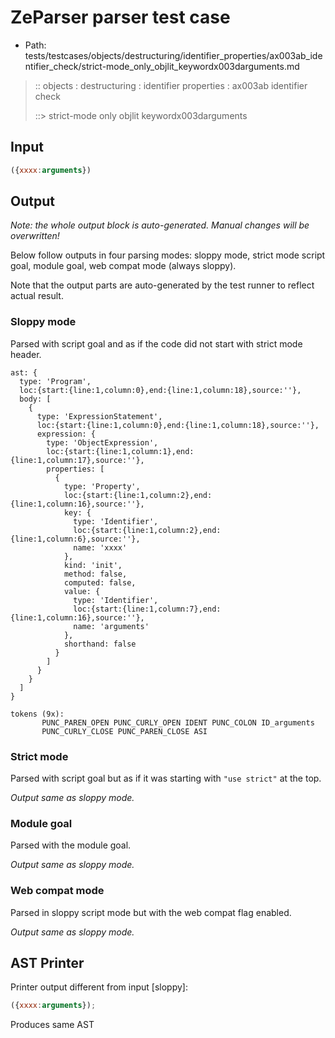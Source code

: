 # ZeParser parser test case

- Path: tests/testcases/objects/destructuring/identifier_properties/ax003ab_identifier_check/strict-mode_only_objlit_keywordx003darguments.md

> :: objects : destructuring : identifier properties : ax003ab identifier check
>
> ::> strict-mode only objlit keywordx003darguments

## Input

`````js
({xxxx:arguments})
`````

## Output

_Note: the whole output block is auto-generated. Manual changes will be overwritten!_

Below follow outputs in four parsing modes: sloppy mode, strict mode script goal, module goal, web compat mode (always sloppy).

Note that the output parts are auto-generated by the test runner to reflect actual result.

### Sloppy mode

Parsed with script goal and as if the code did not start with strict mode header.

`````
ast: {
  type: 'Program',
  loc:{start:{line:1,column:0},end:{line:1,column:18},source:''},
  body: [
    {
      type: 'ExpressionStatement',
      loc:{start:{line:1,column:0},end:{line:1,column:18},source:''},
      expression: {
        type: 'ObjectExpression',
        loc:{start:{line:1,column:1},end:{line:1,column:17},source:''},
        properties: [
          {
            type: 'Property',
            loc:{start:{line:1,column:2},end:{line:1,column:16},source:''},
            key: {
              type: 'Identifier',
              loc:{start:{line:1,column:2},end:{line:1,column:6},source:''},
              name: 'xxxx'
            },
            kind: 'init',
            method: false,
            computed: false,
            value: {
              type: 'Identifier',
              loc:{start:{line:1,column:7},end:{line:1,column:16},source:''},
              name: 'arguments'
            },
            shorthand: false
          }
        ]
      }
    }
  ]
}

tokens (9x):
       PUNC_PAREN_OPEN PUNC_CURLY_OPEN IDENT PUNC_COLON ID_arguments
       PUNC_CURLY_CLOSE PUNC_PAREN_CLOSE ASI
`````

### Strict mode

Parsed with script goal but as if it was starting with `"use strict"` at the top.

_Output same as sloppy mode._

### Module goal

Parsed with the module goal.

_Output same as sloppy mode._

### Web compat mode

Parsed in sloppy script mode but with the web compat flag enabled.

_Output same as sloppy mode._

## AST Printer

Printer output different from input [sloppy]:

````js
({xxxx:arguments});
````

Produces same AST
